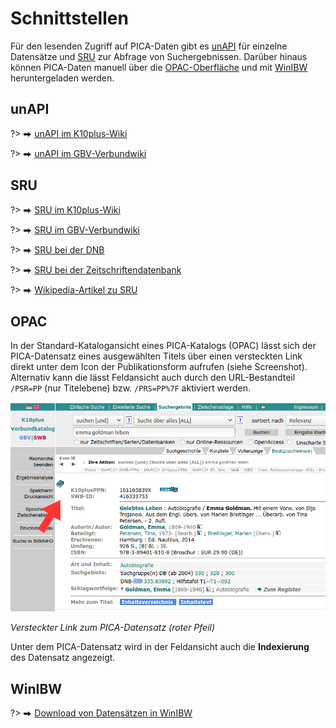 # Schnittstellen

Für den lesenden Zugriff auf PICA-Daten gibt es [unAPI](#unapi) für einzelne Datensätze und [SRU](#sru) zur Abfrage von Suchergebnissen. Darüber hinaus können PICA-Daten manuell über die [OPAC-Oberfläche](#opac) und mit [WinIBW](#winibw) heruntergeladen werden.

## unAPI

?> ⮕  [unAPI im K10plus-Wiki](https://wiki.k10plus.de/display/K10PLUS/UnAPI)

?> ⮕  [unAPI im GBV-Verbundwiki](https://verbundwiki.gbv.de/display/VZG/unAPI)

## SRU

?> ⮕  [SRU im K10plus-Wiki](https://wiki.k10plus.de/display/K10PLUS/SRU)

?> ⮕  [SRU im GBV-Verbundwiki](https://verbundwiki.gbv.de/display/VZG/SRU)

?> ⮕  [SRU bei der DNB](http://www.dnb.de/sru)

?> ⮕  [SRU bei der Zeitschriftendatenbank](https://www.zeitschriftendatenbank.de/services/schnittstellen/sru/)

?> ⮕  [Wikipedia-Artikel zu SRU](https://de.wikipedia.org/wiki/Search/Retrieve_via_URL)

## OPAC

In der Standard-Katalogansicht eines PICA-Katalogs (OPAC) lässt sich der PICA-Datensatz eines ausgewählten Titels über einen versteckten Link direkt unter dem Icon der Publikationsform aufrufen (siehe Screenshot). Alternativ kann die lässt Feldansicht auch durch den URL-Bestandteil `/PSR=PP` (nur Titelebene) bzw. `/PRS=PP%7F` aktiviert werden.

![](img/opac-hidden-link.png)

*Versteckter Link zum PICA-Datensatz (roter Pfeil)*

Unter dem PICA-Datensatz wird in der Feldansicht auch die **Indexierung** des Datensatz angezeigt.

## WinIBW

?> ⮕  [Download von Datensätzen in WinIBW](https://wiki.k10plus.de/display/K10PLUS/WinIBW-Handbuch)

